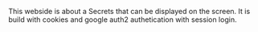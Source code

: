 This webside is about a Secrets that can be displayed on the screen.
It is build with cookies and google auth2 authetication with session login.
